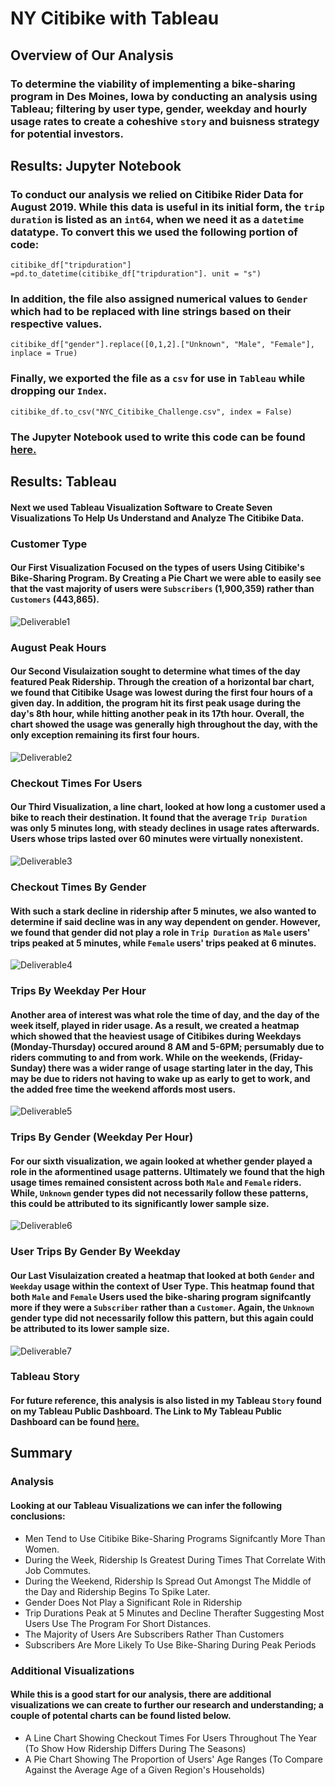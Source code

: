 # NY Citibike with Tableau

## Overview of Our Analysis

### To determine the viability of implementing a bike-sharing program in Des Moines, Iowa by conducting an analysis using Tableau; filtering by user type, gender, weekday and hourly usage rates to create a coheshive ``story`` and buisness strategy for potential investors. 

## Results: Jupyter Notebook

### To conduct our analysis we relied on Citibike Rider Data for August 2019. While this data is useful in its initial form, the ``trip duration`` is listed as an ``int64``, when we need it as a ``datetime`` datatype. To convert this we used the following portion of code:

    citibike_df["tripduration"] =pd.to_datetime(citibike_df["tripduration"]. unit = "s")

### In addition, the file also assigned numerical values to ``Gender`` which had to be replaced with line strings based on their respective values. 

    citibike_df["gender"].replace([0,1,2].["Unknown", "Male", "Female"], inplace = True)
    
### Finally, we exported the file as a ``csv`` for use in ``Tableau`` while dropping our ``Index``.

    citibike_df.to_csv("NYC_Citibike_Challenge.csv", index = False)
     
### The Jupyter Notebook used to write this code can be found [here.](https://github.com/chrisknox97/bikesharing/blob/main/NYC_Citibike_Challenge.ipynb)    
  
## Results: Tableau

#### Next we used Tableau Visualization Software to Create Seven Visualizations To Help Us Understand and Analyze The Citibike Data. 

### Customer Type
                        
#### Our First Visualization Focused on the types of users Using Citibike's Bike-Sharing Program. By Creating a Pie Chart we were able to easily see that the vast majority of users were ``Subscribers`` (1,900,359) rather than ``Customers`` (443,865). 

![Deliverable1](https://github.com/chrisknox97/bikesharing/blob/main/PNGs/Customer%20Type.png)

### August Peak Hours

#### Our Second Visulaization sought to determine what times of the day featured Peak Ridership. Through the creation of a horizontal bar chart, we found that Citibike Usage was lowest during the first four hours of a given day. In addition, the program hit its first peak usage during the day's 8th hour, while hitting another peak in its 17th hour. Overall, the chart showed the usage was generally high throughout the day, with the only exception remaining its first four hours. 

![Deliverable2](https://github.com/chrisknox97/bikesharing/blob/main/PNGs/August%20Peak%20Hours.png)

### Checkout Times For Users

#### Our Third Visualization, a line chart, looked at how long a customer used a bike to reach their destination. It found that the average ``Trip Duration`` was only 5 minutes long, with steady declines in usage rates afterwards. Users whose trips lasted over 60 minutes were virtually nonexistent.

![Deliverable3](https://github.com/chrisknox97/bikesharing/blob/main/PNGs/Checkout%20Times%20For%20Users.png)

### Checkout Times By Gender

#### With such a stark decline in ridership after 5 minutes, we also wanted to determine if said decline was in any way dependent on gender. However, we found that gender did not play a role in ``Trip Duration`` as ``Male`` users' trips peaked at 5 minutes, while ``Female`` users' trips peaked at 6 minutes. 

![Deliverable4](https://github.com/chrisknox97/bikesharing/blob/main/PNGs/Checkout%20Times%20By%20Gender.png)

### Trips By Weekday Per Hour

#### Another area of interest was what role the time of day, and the day of the week itself, played in rider usage. As a result, we created a heatmap which showed that the heaviest usage of Citibikes during Weekdays (Monday-Thursday) occured around 8 AM and 5-6PM; persumably due to riders commuting to and from work. While on the weekends, (Friday-Sunday) there was a wider range of usage starting later in the day, This may be due to riders not having to wake up as early to get to work, and the added free time the weekend affords most users. 

![Deliverable5](https://github.com/chrisknox97/bikesharing/blob/main/PNGs/Trips%20By%20Weekday%20Per%20Hour.png)

### Trips By Gender (Weekday Per Hour)

#### For our sixth visualization, we again looked at whether gender played a role in the aformentined usage patterns. Ultimately we found that the high usage times remained consistent across both ``Male`` and ``Female`` riders. While, ``Unknown`` gender types did not necessarily follow these patterns, this could be attributed to its significantly lower sample size. 

![Deliverable6](https://github.com/chrisknox97/bikesharing/blob/main/PNGs/Trips%20by%20Gender%20(Weekday%20Per%20Hour).png)

### User Trips By Gender By Weekday

#### Our Last Visulaization created a heatmap that looked at both ``Gender`` and ``Weekday`` usage within the context of User Type. This heatmap found that both ``Male`` and ``Female`` Users used the bike-sharing program signifcantly more if they were a ``Subscriber`` rather than a ``Customer``. Again, the ``Unknown`` gender type did not necessarily follow this pattern, but this again could be attributed to its lower sample size. 

![Deliverable7](https://github.com/chrisknox97/bikesharing/blob/main/PNGs/User%20Trips%20By%20Gender%20By%20Weekday.png)

### Tableau Story

#### For future reference, this analysis is also listed in my Tableau ``Story`` found on my Tableau Public Dashboard. The Link to My Tableau Public Dashboard can be found [here.](https://public.tableau.com/app/profile/chris7026/viz/NYCCitibikes_16534370029480/NYCCitibikes)

## Summary

### Analysis

#### Looking at our Tableau Visualizations we can infer the following conclusions: 

* Men Tend to Use Citibike Bike-Sharing Programs Signifcantly More Than Women.
* During the Week, Ridership Is Greatest During Times That Correlate With Job Commutes.
* During the Weekend, Ridership Is Spread Out Amongst The Middle of the Day and Ridership Begins To Spike Later. 
* Gender Does Not Play a Significant Role in Ridership
* Trip Durations Peak at 5 Minutes and Decline Therafter Suggesting Most Users Use The Program For Short Distances. 
* The Majority of Users Are Subscribers Rather Than Customers
* Subscribers Are More Likely To Use Bike-Sharing During Peak Periods

### Additional Visualizations

#### While this is a good start for our analysis, there are additional visualizations we can create to further our research and understanding; a couple of potental charts can be found listed below. 

* A Line Chart Showing Checkout Times For Users Throughout The Year (To Show How Ridership Differs During The Seasons)
* A Pie Chart Showing The Proportion of Users' Age Ranges (To Compare Against the Average Age of a Given Region's Households)

